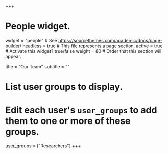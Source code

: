 +++
# People widget.
widget = "people"  # See https://sourcethemes.com/academic/docs/page-builder/
headless = true  # This file represents a page section.
active = true  # Activate this widget? true/false
weight = 80  # Order that this section will appear.

title = "Our Team"
subtitle = ""

# List user groups to display.
#   Edit each user's `user_groups` to add them to one or more of these groups.
user_groups = ["Researchers"]
+++
